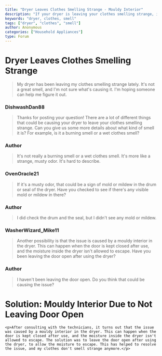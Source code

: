```yaml
---
title: "Dryer Leaves Clothes Smelling Strange - Mouldy Interior"
description: "If your dryer is leaving your clothes smelling strange, it can be frustrating and difficult to figure out what's causing the issue. Here are some tips to help you diagnose and understand the problem."
keywords: "dryer, clothes, smell"
tags: ["dryer", "clothes", "smell"]
author: Anonymous
categories: ["Household Appliances"]
type: Forum
---
```


<div class=<div class="initial-post">

# Dryer Leaves Clothes Smelling Strange

> My dryer has been leaving my clothes smelling strange lately. It's not a great smell, and I'm not sure what's causing it. I'm hoping someone can help me figure it out.

</div>

<div class="reply technician">

### DishwashDan88
> Thanks for posting your question! There are a lot of different things that could be causing your dryer to leave your clothes smelling strange. Can you give us some more details about what kind of smell it is? For example, is it a burning smell or a wet clothes smell?
</div>

<div class="reply author">

### Author
> It's not really a burning smell or a wet clothes smell. It's more like a strange, musty odor. It's hard to describe.
</div>

<div class="reply technician">

### OvenOracle21
> If it's a musty odor, that could be a sign of mold or mildew in the drum or seal of the dryer. Have you checked to see if there's any visible mold or mildew in there?
</div>

<div class="reply author">

### Author
> I did check the drum and the seal, but I didn't see any mold or mildew.
</div>

<div class="reply technician">

### WasherWizard_Mike11
> Another possibility is that the issue is caused by a mouldy interior in the dryer. This can happen when the door is kept closed after use, and the moisture inside the dryer isn't allowed to escape. Have you been leaving the door open after using the dryer?
</div>

<div class="reply author">

### Author
> I haven't been leaving the door open. Do you think that could be causing the issue?
</div>

<div class=<div class="initial-post">

# Solution: Mouldy Interior Due to Not Leaving Door Open
    <p>After consulting with the technicians, it turns out that the issue was caused by a mouldy interior in the dryer. This can happen when the door is kept closed after use, and the moisture inside the dryer isn't allowed to escape. The solution was to leave the door open after using the dryer, to allow the moisture to escape. This has helped to resolve the issue, and my clothes don't smell strange anymore.</p>
</div>